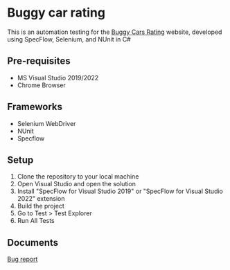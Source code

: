 # Buggy car rating

This is an automation testing for the <a href="https://buggy.justtestit.org/">Buggy Cars Rating</a> website, developed using SpecFlow, Selenium, and NUnit in C#

## Pre-requisites
- MS Visual Studio 2019/2022
- Chrome Browser

## Frameworks
- Selenium WebDriver
- NUnit
- Specflow

## Setup
1. Clone the repository to your local machine
2. Open Visual Studio and open the solution
3. Install "SpecFlow for Visual Studio 2019" or "SpecFlow for Visual Studio 2022" extension
4. Build the project
5. Go to Test > Test Explorer
6. Run All Tests

## Documents
<a href="https://github.com/robse7en/buggy-site/wiki/Bug-report-for-Buggy-Car-Rating">Bug report</a>
